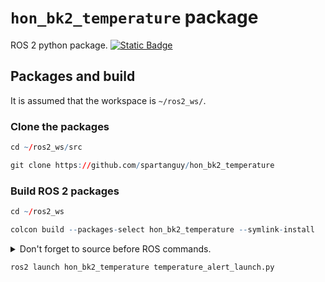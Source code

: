 # `hon_bk2_temperature` package
ROS 2 python package.  [![Static Badge](https://img.shields.io/badge/ROS_2-Humble-34aec5)](https://docs.ros.org/en/humble/)
## Packages and build

It is assumed that the workspace is `~/ros2_ws/`.

### Clone the packages
``` r
cd ~/ros2_ws/src
```
``` r
git clone https://github.com/spartanguy/hon_bk2_temperature
```

### Build ROS 2 packages
``` r
cd ~/ros2_ws
```
``` r
colcon build --packages-select hon_bk2_temperature --symlink-install
```

<details>
<summary> Don't forget to source before ROS commands.</summary>

``` bash
source ~/ros2_ws/install/setup.bash
```
</details>

``` r
ros2 launch hon_bk2_temperature temperature_alert_launch.py